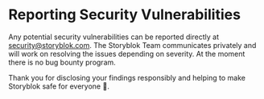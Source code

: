 # Reporting Security Vulnerabilities

Any potential security vulnerabilities can be reported directly at security@storyblok.com. The Storyblok Team communicates privately and will work on resolving the issues depending on severity. At the moment there is no bug bounty program.

Thank you for disclosing your findings responsibly and helping to make Storyblok safe for everyone 🙏.
